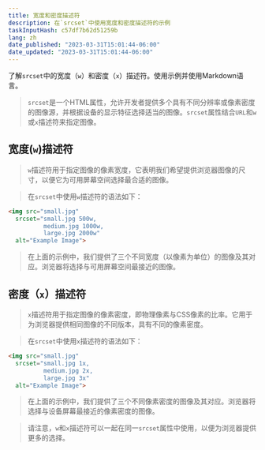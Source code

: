 ```yaml
---
title: 宽度和密度描述符
description: 在`srcset`中使用宽度和密度描述符的示例
taskInputHash: c57df7b62d51259b
lang: zh
date_published: "2023-03-31T15:01:44-06:00"
date_updated: "2023-03-31T15:01:44-06:00"
---
```

了解`srcset`中的宽度（`w`）和密度（`x`）描述符。使用示例并使用Markdown语言。

>`srcset`是一个HTML属性，允许开发者提供多个具有不同分辨率或像素密度的图像源，并根据设备的显示特征选择适当的图像。`srcset`属性结合`URL`和`w`或`x`描述符来指定图像。
## 宽度(`w`)描述符

>`w`描述符用于指定图像的像素宽度，它表明我们希望提供浏览器图像的尺寸，以便它为可用屏幕空间选择最合适的图像。

>在`srcset`中使用`w`描述符的语法如下：

```html
<img src="small.jpg"
  srcset="small.jpg 500w,
          medium.jpg 1000w,
          large.jpg 2000w"
  alt="Example Image">
```



>在上面的示例中，我们提供了三个不同宽度（以像素为单位）的图像及其对应。浏览器将选择与可用屏幕空间最接近的图像。
## 密度（`x`）描述符

>`x`描述符用于指定图像的像素密度，即物理像素与CSS像素的比率。它用于为浏览器提供相同图像的不同版本，具有不同的像素密度。

>在`srcset`中使用`x`描述符的语法如下：

```html
<img src="small.jpg"
  srcset="small.jpg 1x,
          medium.jpg 2x,
          large.jpg 3x"
  alt="Example Image">
```


>在上面的示例中，我们提供了三个不同像素密度的图像及其对应。浏览器将选择与设备屏幕最接近的像素密度的图像。

>请注意，`w`和`x`描述符可以一起在同一`srcset`属性中使用，以便为浏览器提供更多的选择。
